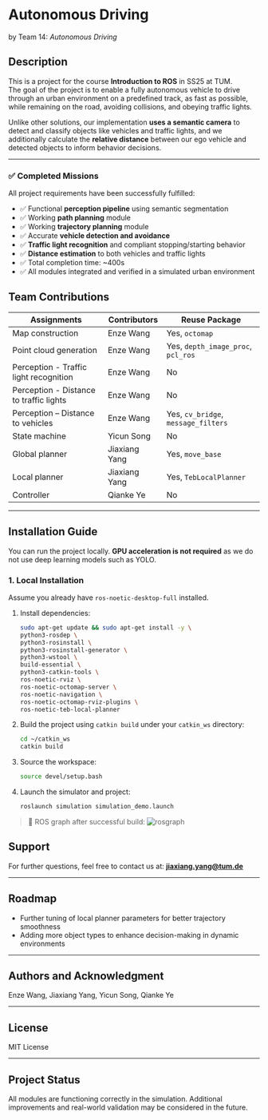 # Autonomous Driving  
by Team 14: *Autonomous Driving*

## Description  
This is a project for the course **Introduction to ROS** in SS25 at TUM.  
The goal of the project is to enable a fully autonomous vehicle to drive through an urban environment on a predefined track, as fast as possible, while remaining on the road, avoiding collisions, and obeying traffic lights.

Unlike other solutions, our implementation **uses a semantic camera** to detect and classify objects like vehicles and traffic lights, and we additionally calculate the **relative distance** between our ego vehicle and detected objects to inform behavior decisions.

---

### ✅ Completed Missions  
All project requirements have been successfully fulfilled:

- ✅ Functional **perception pipeline** using semantic segmentation  
- ✅ Working **path planning** module  
- ✅ Working **trajectory planning** module  
- ✅ Accurate **vehicle detection and avoidance**  
- ✅ **Traffic light recognition** and compliant stopping/starting behavior  
- ✅ **Distance estimation** to both vehicles and traffic lights  
- ✅ Total completion time: ~400s  
- ✅ All modules integrated and verified in a simulated urban environment

## Team Contributions

| Assignments                           | Contributors     | Reuse Package            |
|---------------------------------------|------------------|--------------------------|
| Map construction                      | Enze Wang           | Yes, `octomap` |
| Point cloud generation                | Enze Wang           | Yes, `depth_image_proc`, `pcl_ros`           |
| Perception - Traffic light recognition| Enze Wang          | No          |
| Perception - Distance to traffic lights | Enze Wang        | No                       |
| Perception – Distance to vehicles        | Enze Wang    | Yes, `cv_bridge`, `message_filters`       |
| State machine                         | Yicun Song          | No                       |
| Global planner                        | Jiaxiang Yang           | Yes, `move_base`         |
| Local planner                         | Jiaxiang Yang    | Yes, `TebLocalPlanner`   |
| Controller                            | Qianke Ye    | No                       |


---

## Installation Guide  

You can run the project locally. **GPU acceleration is not required** as we do not use deep learning models such as YOLO.

### 1. Local Installation  
Assume you already have `ros-noetic-desktop-full` installed.

1. Install dependencies:
   ```bash
   sudo apt-get update && sudo apt-get install -y \
   python3-rosdep \
   python3-rosinstall \
   python3-rosinstall-generator \
   python3-wstool \
   build-essential \
   python3-catkin-tools \
   ros-noetic-rviz \
   ros-noetic-octomap-server \
   ros-noetic-navigation \
   ros-noetic-octomap-rviz-plugins \
   ros-noetic-teb-local-planner
2. Build the project using `catkin build` under your `catkin_ws` directory:

   ```bash
   cd ~/catkin_ws
   catkin build
   ```

3. Source the workspace:

   ```bash
   source devel/setup.bash
   ```

4. Launch the simulator and project:

   ```bash
   roslaunch simulation simulation_demo.launch
   ```

> 📌 ROS graph after successful build:
> ![rosgraph](your_rosgraph_image_path_here)


## Support

For further questions, feel free to contact us at: **jiaxiang.yang@tum.de**

---

## Roadmap

* Further tuning of local planner parameters for better trajectory smoothness
* Adding more object types to enhance decision-making in dynamic environments

---

## Authors and Acknowledgment

Enze Wang, Jiaxiang Yang, Yicun Song, Qianke Ye

---

## License

MIT License

---

## Project Status

All modules are functioning correctly in the simulation. Additional improvements and real-world validation may be considered in the future.
